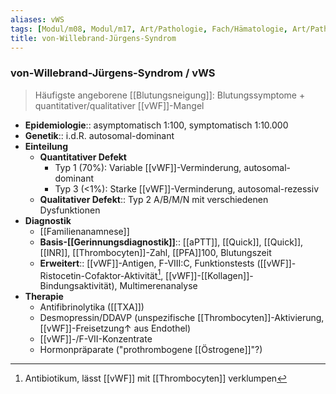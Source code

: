 ```yaml
---
aliases: vWS
tags: [Modul/m08, Modul/m17, Art/Pathologie, Fach/Hämatologie, Art/Pathologie]
title: von-Willebrand-Jürgens-Syndrom
---
```

### von-Willebrand-Jürgens-Syndrom / vWS 
> Häufigste angeborene [[Blutungsneigung]]: Blutungssymptome + quantitativer/qualitativer [[vWF]]-Mangel
- **Epidemiologie**:: asymptomatisch 1:100, symptomatisch 1:10.000
- **Genetik**:: i.d.R. autosomal-dominant
- **Einteilung**
	- **Quantitativer Defekt**
		- Typ 1 (70%): Variable [[vWF]]-Verminderung, autosomal-dominant
		- Typ 3 (<1%): Starke [[vWF]]-Verminderung, autosomal-rezessiv
	- **Qualitativer Defekt**:: Typ 2 A/B/M/N mit verschiedenen Dysfunktionen
- **Diagnostik**
	- [[Familienanamnese]]
	- **Basis-[[Gerinnungsdiagnostik]]**:: [[aPTT]], [[Quick]], [[Quick]], [[INR]], [[Thrombocyten]]-Zahl, [[PFA]]100, Blutungszeit
	- **Erweitert**:: [[vWF]]-Antigen, F-VIII:C, Funktionstests ([[vWF]]-Ristocetin-Cofaktor-Aktivität[^1], [[vWF]]-[[Kollagen]]-Bindungsaktivität), Multimerenanalyse
- **Therapie**
	- Antifibrinolytika ([[TXA]])
	- Desmopressin/DDAVP (unspezifische [[Thrombocyten]]-Aktivierung, [[vWF]]-Freisetzung↑ aus Endothel)
	- [[vWF]]-/F-VII-Konzentrate
	- Hormonpräparate ("prothrombogene [[Östrogene]]"?)

[^1]: Antibiotikum, lässt [[vWF]] mit [[Thrombocyten]] verklumpen